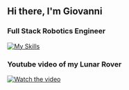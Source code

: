 ## Hi there, I'm Giovanni

### Full Stack Robotics Engineer

[![My Skills](https://skillicons.dev/icons?i=py,cpp,bash,linux,gcp,docker,ros,opencv)](https://skillicons.dev)

### Youtube video of my Lunar Rover
[![Watch the video](https://img.youtube.com/vi/H0I7_9V6E8c/maxresdefault.jpg)](https://www.youtube.com/watch?v=H0I7_9V6E8c)

